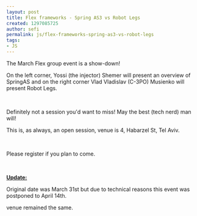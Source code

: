 ```yaml
---
layout: post
title: Flex frameworks - Spring AS3 vs Robot Legs
created: 1297085725
author: sefi
permalink: js/flex-frameworks-spring-as3-vs-robot-legs
tags:
- JS
---
```

<p>The March Flex group event is a show-down!</p>
<p>On the left corner, Yossi (the injector) Shemer will present an overview of SpringAS and on the right corner Vlad Vladislav (C-3PO) Musienko will present Robot Legs.</p>
<p>&nbsp;</p>
<p>Definitely not a session you'd want to miss! May the best (tech nerd) man will!</p>
<p>This is, as always, an open session, venue is 4, Habarzel St, Tel Aviv.</p>
<p>&nbsp;</p>
<p>Please register if you plan to come.</p>
<p>&nbsp;</p>
<p><u><strong>Update:</strong></u></p>
<p>Original date was March 31st but due to technical reasons this event was postponed to April 14th.</p>
<p>venue remained the same.</p>

